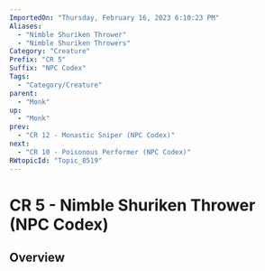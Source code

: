 ```yaml
---
ImportedOn: "Thursday, February 16, 2023 6:10:23 PM"
Aliases:
  - "Nimble Shuriken Thrower"
  - "Nimble Shuriken Throwers"
Category: "Creature"
Prefix: "CR 5"
Suffix: "NPC Codex"
Tags:
  - "Category/Creature"
parent:
  - "Monk"
up:
  - "Monk"
prev:
  - "CR 12 - Monastic Sniper (NPC Codex)"
next:
  - "CR 10 - Poisonous Performer (NPC Codex)"
RWtopicId: "Topic_8519"
---
```

# CR 5 - Nimble Shuriken Thrower (NPC Codex)
## Overview
